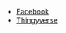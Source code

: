 * [Facebook](https://www.facebook.com/groups/126493104851075/)
* [Thingyverse](https://www.thingiverse.com/thing:2791276)